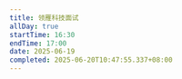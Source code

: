 ```yaml
---
title: 领雁科技面试
allDay: true
startTime: 16:30
endTime: 17:00
date: 2025-06-19
completed: 2025-06-20T10:47:55.337+08:00
---
```


